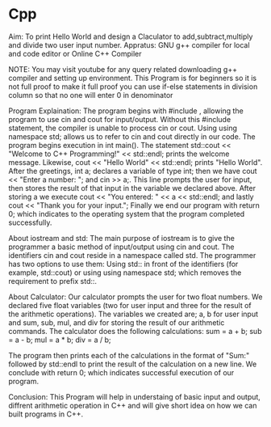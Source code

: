 # Cpp
Aim: To print Hello World and design a Claculator to add,subtract,multiply and divide two user input number.
Appratus: GNU g++ compiler for local and code editor or Online C++ Compiler


NOTE: 
You may visit youtube for any query related downloading g++ compiler and setting up environment.
This Program is for beginners so it is not full proof to make it full proof you can use if-else statements in division column so that no one will enter 0 in denominator


Program Explaination:
The program begins with #include , allowing the program to use cin and cout for input/output. Without this #include statement, the compiler is unable to process cin or cout. Using using namespace std; allows us to refer to cin and cout directly in our code. 
The program begins execution in int main(). The statement std::cout << "Welcome to C++ Programming!" << std::endl; prints the welcome message. Likewise, cout << "Hello World" << std::endl; prints "Hello World".
After the greetings, int a; declares a variable of type int; then we have cout << "Enter a number: "; and cin >> a;. This line prompts the user for input, then stores the result of that input in the variable we declared above. 
After storing a we execute cout << "You entered: " << a << std::endl; and lastly cout << "Thank you for your input."; Finally we end our program with return 0; which indicates to the operating system that the program completed successfully.

About iostream and std:
The main purpose of iostream is to give the programmer a basic method of input/output using cin and cout. 
The identifiers cin and cout reside in a namespace called std. The programmer has two options to use them: Using std:: in front of the identifiers (for example, std::cout) or using using namespace std; which removes the requirement to prefix std::.

About Calculator:
Our calculator prompts the user for two float numbers. We declared five float variables (two for user input and three for the result of the arithmetic operations). 
The variables we created are; a, b for user input and sum, sub, mul, and div for storing the result of our arithmetic commands. 
The calculator does the following calculations: 
sum = a + b;
sub = a - b;
mul = a * b;
div = a / b;

The program then prints each of the calculations in the format of "Sum:" followed by std::endl to print the result of the calculation on a new line. We conclude with return 0; which indicates successful execution of our program.

Conclusion:
This Program will help in understaing of basic input and output, diffrent arithmetic operation in C++ and will give short idea on how we can built programs in C++.
